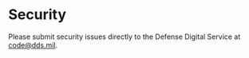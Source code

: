 # Security

Please submit security issues directly to the Defense Digital Service at <code@dds.mil>.
